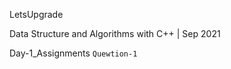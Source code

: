 LetsUpgrade

Data Structure and Algorithms with C++ | Sep 2021

Day-1_Assignments
`Quewtion-1`
     


